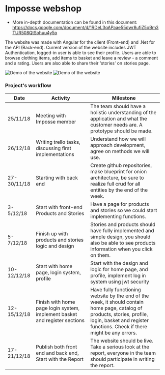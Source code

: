 # Imposse webshop
- More in-depth documentation can be found in this document: https://docs.google.com/document/d/1RDeL3qAPaae55dwr8ufjZ5oBm3TUR508QtSohuu4y5o


The website was made with Angular for the client (Front-end) and .Net for the API (Back-end). Current version of the website includes JWT Authentication, 
logged-in user is able to see their profile. Users are able to browse clothing items, add items to basket and leave a review - a comment and a rating. Users 
are also able to share their 'stories' on stories page.

![Demo of the website](https://i.imgur.com/PVPUtbv.png)
![Demo of the website](https://i.imgur.com/CBzQnmG.png)


### Project's workflow

Date | Activity | Milestone |
--- | --- | --- | 
25/11/18 | Meeting with Imposse member | The team should have a holistic understanding of the application and what the customer needs are. A prototype should be made. |
26/12/18 | Writing trello tasks, discussing first implementations | Understand how we will approach development, agree on methods we will use. |
27-30/11/18 | Starting with back end | Create github repositories, make blueprint for onion architecture, be sure to realize full crud for all entities by the end of the week. |
3-5/12/18 | Start with front-end Products and Stories | Have a page for products and stories so we could start implementing functions. |
5-7/12/18 | Finish up with products and stories logic and design | Stories and products should have fully implemented and simple design, you should also be able to see products information when you click on them. |
10-12/12/18 | Start with home page, login system, profile | Start with the design and logic for home page, and profile, implement log in system using jwt security |
12-15/12/18 | Finish with home page login system, implement basket and register sections | Have fully functioning website by the end of the week, it should contain home page, catalog of products, stories, profile, login, basket and register functions. Check if there might be any errors. |
17-21/12/18 | Publish both front end and back end, Start with the Report | The website should be live. Take a serious look at the report, everyone in the team should participate in writing the report. |

